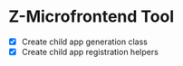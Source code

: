 # Z-Microfrontend Tool

- [x] Create child app generation class
- [x] Create child app registration helpers
